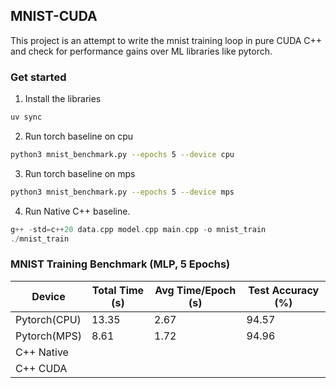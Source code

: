 ## MNIST-CUDA

This project is an attempt to write the mnist training loop in pure CUDA C++ and check for performance gains over ML libraries like pytorch.

### Get started

1. Install the libraries

```bash
uv sync
```

2. Run torch baseline on cpu

```bash
python3 mnist_benchmark.py --epochs 5 --device cpu
```

3. Run torch baseline on mps

```bash
python3 mnist_benchmark.py --epochs 5 --device mps
```

4. Run Native C++ baseline.

```cpp
g++ -std=c++20 data.cpp model.cpp main.cpp -o mnist_train
./mnist_train
```

### MNIST Training Benchmark (MLP, 5 Epochs)

| Device | Total Time (s) | Avg Time/Epoch (s) | Test Accuracy (%) |
|--------|----------------|------------------|-----------------|
| Pytorch(CPU)    | 13.35          | 2.67             | 94.57           |
| Pytorch(MPS)    | 8.61           | 1.72             | 94.96           |
| C++ Native   |               |                |                |
| C++ CUDA   |                |                  |                 |

